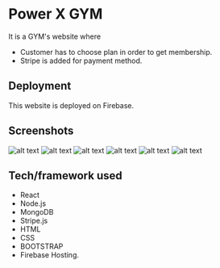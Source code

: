 # Power X GYM
It is a GYM's website where 
- Customer has to choose plan in order to get membership. 
- Stripe is added for payment method.  

## Deployment
This website is deployed on Firebase.

## Screenshots

![alt text](https://i.ibb.co/0GW632N/screenshot-power-x-gym-1.png)
![alt text](https://i.ibb.co/mJ78gsc/screenshot-power-x-gym-2.png)
![alt text](https://i.ibb.co/YdWDPmN/screenshot-power-x-gym-3.png)
![alt text](https://i.ibb.co/zxxf97x/screenshot-power-x-gym-5.png)
![alt text](https://i.ibb.co/g4pJWsh/screenshot-power-x-gym-6.png)
![alt text](https://i.ibb.co/yQzJRxV/screenshot-power-x-gym-7.png)

## Tech/framework used
- React
- Node.js 
- MongoDB  
- Stripe.js 
- HTML
- CSS
- BOOTSTRAP
- Firebase Hosting.

